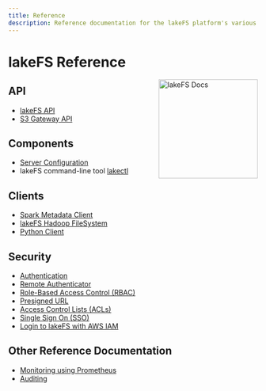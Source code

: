 ```yaml
---
title: Reference
description: Reference documentation for the lakeFS platform's various APIs, CLIs, and file formats.
---
```


# lakeFS Reference

<img src="/assets/img/docs_logo.png" alt="lakeFS Docs" width=200 style="float: right; margin: 0 0 10px 10px;"/>

## API

- [lakeFS API](api.md)
- [S3 Gateway API](s3.md)

## Components

- [Server Configuration](configuration.md)
- lakeFS command-line tool [lakectl](cli.md)

## Clients

- [Spark Metadata Client](spark-client.md)
- [lakeFS Hadoop FileSystem](../integrations/spark.md#lakefs-hadoop-filesystem)
- [Python Client](../integrations/python.md)

## Security

- [Authentication](../security/authentication.md)
- [Remote Authenticator](../security/remote-authenticator.md)
- [Role-Based Access Control (RBAC)](../security/rbac.md)
- [Presigned URL](../security/presigned-url.md)
- [Access Control Lists (ACLs)](../security/access-control-lists.md)
- [Single Sign On (SSO)](../security/sso.md)
- [Login to lakeFS with AWS IAM](../security/external-principals-aws.md)
  
## Other Reference Documentation

- [Monitoring using Prometheus](monitor.md)
- [Auditing](auditing.md)